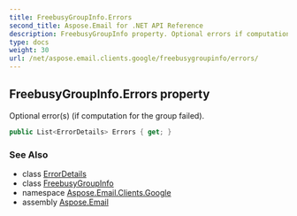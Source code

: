 ```yaml
---
title: FreebusyGroupInfo.Errors
second_title: Aspose.Email for .NET API Reference
description: FreebusyGroupInfo property. Optional errors if computation for the group failed
type: docs
weight: 30
url: /net/aspose.email.clients.google/freebusygroupinfo/errors/
---
```

## FreebusyGroupInfo.Errors property

Optional error(s) (if computation for the group failed).

```csharp
public List<ErrorDetails> Errors { get; }
```

### See Also

* class [ErrorDetails](../../errordetails/)
* class [FreebusyGroupInfo](../)
* namespace [Aspose.Email.Clients.Google](../../freebusygroupinfo/)
* assembly [Aspose.Email](../../../)


